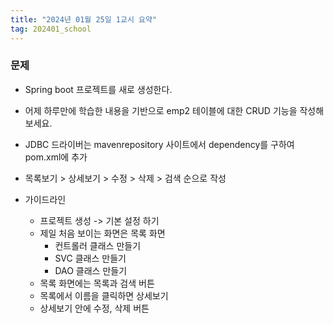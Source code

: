 ```yaml
---
title: "2024년 01월 25일 1교시 요약"
tag: 202401_school
---
```


### 문제

- Spring boot 프로젝트를 새로 생성한다.
- 어제 하루만에 학습한 내용을 기반으로 emp2 테이블에 대한 CRUD 기능을 작성해보세요.
- JDBC 드라이버는 mavenrepository 사이트에서 dependency를 구하여 pom.xml에 추가
- 목록보기 > 상세보기 > 수정 > 삭제 > 검색 순으로 작성

- 가이드라인
  - 프로젝트 생성 -> 기본 설정 하기
  - 제일 처음 보이는 화면은 목록 화면
    - 컨트롤러 클래스 만들기
    - SVC 클래스 만들기
    - DAO 클래스 만들기
  - 목록 화면에는 목록과 검색 버튼
  - 목록에서 이름을 클릭하면 상세보기
  - 상세보기 안에 수정, 삭제 버튼